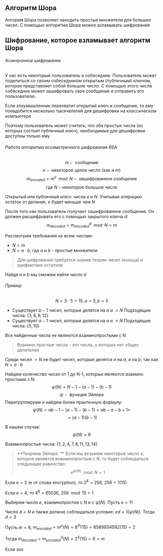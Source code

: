 ## Алгоритм Шора
Алгорим Шора позволяет находить простые множители для больших чисел. С помощью алгоритма Шора можно взламывать шифрование

## Шифрование, которое взламывает алгоритм Шора

###### Асинхронное шифрование
У нас есть некоторый пользователь и собеседник. Пользователь может поделиться со своим собеседником открытым (публичным) ключом, которое представляет собой большое число. С помощью этого числа собеседник может зашифровать свое сообщение и отправить его пользователю.

Если злоумышленник перехватит открытый ключ и сообщение, то ему понадобится несколько тысячелетий для дешифровки на классическом компьютере

Поэтому пользователь может считать, что оба простых числа (из которых состоит публичный ключ), необходимые для дешифровки доступны только ему

###### Работа алгоритма ассиметричного шифрования RSA

$$m-\text{ сообщение}$$
$$e-\text{ некоторое целое число (как и }m\text{)}$$
$$m_{encoded}=m^{e}\mod{N} -\text{ зашифрованное сообщение}$$
$$\text{где }N -\text{некоторое большое число}$$

Открытый или публичный ключ: числа $e$ и $N$. Учитывая операцию остаток от деления, $e$ будет меньше чем $N$

После того как пользователь получает зашифрованное сообщение. Он должен расшифровать его с помощью закрытого ключа $d$:
$$m_{decoded}=m_{encoded}^{d}\mod{N}=m$$

Рассмотрим требования ко всем числам:
- $N > m$
- $N = a\cdot b$, где $a$ и $b$ - простые множители

> Для шифрования требуется знание теории чисел (кольца) и арифметики остатков

Найдя  $a$ и $b$ мы сможем найти число $d$

###### Пример
$$N=3\cdot5=15, a=3, b=5$$
- Существует $b-1$ чисел, которые делятся на $a$ и $<N$
Подходящие числа: $\{3, 6, 9, 12\}$
- Существует $a-1$ чисел, которые делятся на $a$ и $<N$
Подходящие числа: $\{5, 10\}$

Все найденные числа не являются взаимнопростыми с N
> Взаимно простые числа - это числа, у которых нет общих делителей

Среди чисел $<N$ не будет чисел, которые делятся и на $a$, и на $b$, так как $N = a\cdot b$

Найдем количество чисел от 1 до N-1, которые являются взаимно простыми с N:
$$
\psi(N)=N-1-(a-1)-(b-1)
$$
$$
\psi -\text{ функция Эйлера}
$$
Перегруппируем и найдем более практичную формулу:
$$
\psi(N)=ab-1-(a-1)-(b-1)=ab-a-b+1=
$$
$$
=(a-1)(b-1)
$$

В нашем случае:
$$
\psi(N)=8
$$

Взаимнопростые числа: $\{1,2,4,7,8,11,13,14\}$

> **Теорема Эйлера. ** Если мы возьмем некоторое число $e$, которое является взаимнопростым с $N$, то будет соблюдаться следующее равенство:
> $$e^{\psi(N)}\mod N=1$$

Если $e=2$ (e от слова encryption), то $2^{8}=256$, $256=1(15)$

Если $e=4$, то $4^{8}=65536$, $256\mod 15=1$

Выберем число $e$, взаимнопростое с $N$ и с $\psi(N)$. Пусть $e=11$

Число $d<N$ и также должно соблюдаться условие: $ed=1(\psi(N))$. Тогда $d=3$

Пусть $m=8$, $m_{encoded}=m^{e}(N)=8^{11}(15)=8589934592(15)=2$

Тогда $m_{decoded}=m_{encoded}^{d}(N)=2^3(15)=8=m$

Если зло

